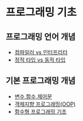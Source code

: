 # 프로그래밍 기초

## 프로그래밍 언어 개념

- [컴파일러 vs 인터프리터](https://github.com/CS-CookStudy/cook-cs/blob/main/02.%20Programming%20Fundamentals/2.1%20Programming%20Language%20Concepts/2.1.1%20compiler-vs-interpreter.md)
- [정적 타입 vs 동적 타입](https://github.com/CS-CookStudy/cook-cs/blob/main/02.%20Programming%20Fundamentals/2.1%20Programming%20Language%20Concepts/2.1.2%20static-vs-dynamic.md)

## 기본 프로그래밍 개념

- [변수,함수,제어문]()
- [객체지향 프로그래밍(OOP)]()
- [함수형 프로그래밍 기초]()
